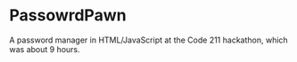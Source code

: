 # PassowrdPawn
A password manager in HTML/JavaScript at the Code 211 hackathon, which was about 9 hours. 
